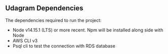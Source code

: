 ## Udagram Dependencies

The dependencies required to run the project:
- Node v14.15.1 (LTS) or more recent. Npm will be installed along side with Node
- AWS CLI v3
- Psql cli to test the connection with RDS database
